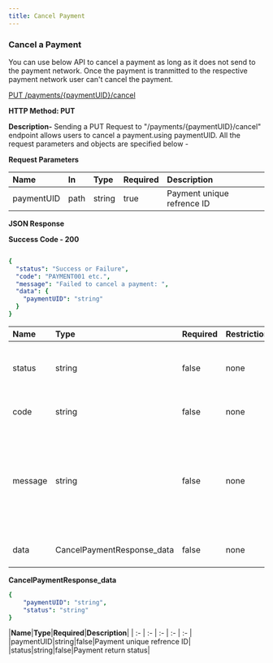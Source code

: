 ```yaml
---
title: Cancel Payment
---
```


### **Cancel a Payment**

You can use below API to cancel a payment as long as it does not send to the payment network. Once the payment is tranmitted to the respective payment network user can't cancel the payment.

[PUT /payments/{paymentUID}/cancel](https://finzlyconnect-api-developer-portal.redoc.ly/openapi/reference/operation/cancelPaymentV3/)

**HTTP Method: PUT**	

**Description-** Sending a PUT Request to "/payments/{paymentUID}/cancel" endpoint allows users to cancel a payment.using paymentUID. All the request parameters and objects are specified below -

**Request Parameters**


|**Name**|**In**|**Type**|**Required**|**Description**|
| :- | :- | :- | :- | :- |
|paymentUID|path|string|true|Payment unique refrence ID|

**JSON Response**

**Success Code - 200**

```yaml Before

{
  "status": "Success or Failure",
  "code": "PAYMENT001 etc.",
  "message": "Failed to cancel a payment: ",
  "data": {
    "paymentUID": "string"
  }
}

```

|**Name**|**Type**|**Required**|**Restrictions**|**Description**|
| :- | :- | :- | :- | :- |
|status|string|false|none|Status of the API request either it will be a success or a failure|
|code|string|false|none|Code associated with the error.|
|message|string|false|none|Error message corresponding to the error code indicating the issue in API call and an indication on how to resolve it.|
|data|CancelPaymentResponse_data|false|none|Cancel Response Data|


**CancelPaymentResponse_data**

```yaml Before
{
	"paymentUID": "string",
	"status": "string"
}

```

|**Name**|**Type**|**Required**|**Description**|
| :- | :- | :- | :- | :- |
|paymentUID|string|false|Payment unique refrence ID|
|status|string|false|Payment return status|